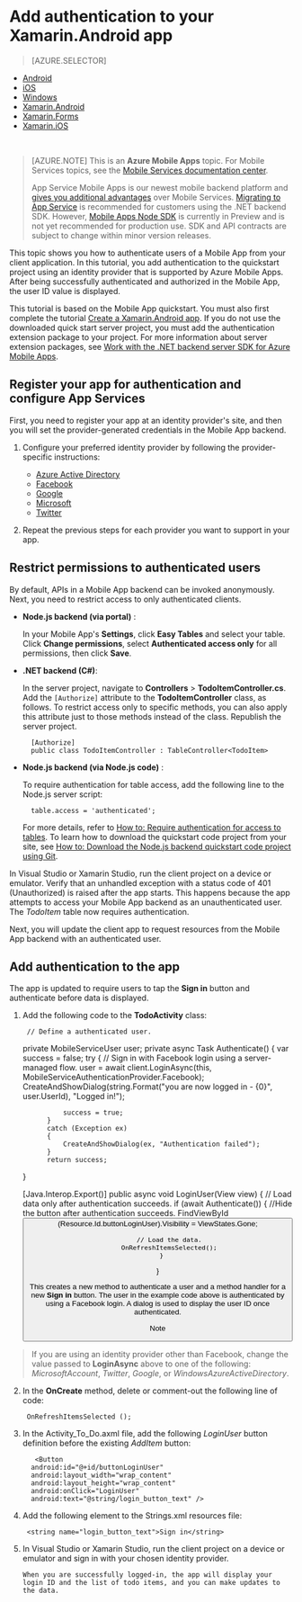 <properties 
    pageTitle="Get Started with authentication for Mobile Apps in Xamarin Android" 
    description="Learn how to use Mobile Apps to authenticate users of your Xamarin Android app through a variety of identity providers, including AAD, Google, Facebook, Twitter, and Microsoft." 
    services="app-service\mobile" 
    documentationCenter="xamarin" 
    authors="mattchenderson" 
    manager="dwrede" 
    editor=""/>

<tags 
    ms.service="app-service-mobile" 
    ms.workload="mobile" 
    ms.tgt_pltfrm="mobile-xamarin-android" 
    ms.devlang="dotnet" 
    ms.topic="article" 
    ms.date="12/07/2015" 
    ms.author="mahender"/>

# Add authentication to your Xamarin.Android app
> [AZURE.SELECTOR]
- [Android](../articles/app-service-mobile-android-get-started-users.md)
- [iOS](../articles/app-service-mobile-ios-get-started-users.md)
- [Windows](../articles/app-service-mobile-windows-store-dotnet-get-started-users.md)
- [Xamarin.Android](../articles/app-service-mobile-xamarin-android-get-started-users.md)
- [Xamarin.Forms](../articles/app-service-mobile-xamarin-forms-get-started-users.md)
- [Xamarin.iOS](../articles/app-service-mobile-xamarin-ios-get-started-users.md)



&nbsp;  
>[AZURE.NOTE] This is an **Azure Mobile Apps** topic. For Mobile Services topics, see the [Mobile Services documentation center](/documentation/services/mobile-services/).
>
>App Service Mobile Apps is our newest mobile backend platform and [gives you additional advantages](app-service-mobile-value-prop-migration-from-mobile-services.md) over Mobile Services. [Migrating to App Service](app-service-mobile-migrating-from-mobile-services.md) is  recommended for customers using the .NET backend SDK. However, [Mobile Apps Node SDK](https://github.com/azure/azure-mobile-apps-node) is currently in Preview and is not yet recommended for production use. SDK and API contracts are subject to change within minor version releases.


This topic shows you how to authenticate users of a Mobile App from your client application. In this tutorial, you add authentication to the quickstart project using an identity provider that is supported by Azure Mobile Apps. After being successfully authenticated and authorized in the Mobile App, the user ID value is displayed.

This tutorial is based on the Mobile App quickstart. You must also first complete the tutorial [Create a Xamarin.Android app](app-service-mobile-xamarin-android-get-started.md). If you do not use the downloaded quick start server project, you must add the authentication extension package to your project. For more information about server extension packages, see [Work with the .NET backend server SDK for Azure Mobile Apps](app-service-mobile-dotnet-backend-how-to-use-server-sdk.md). 

## <a name="register"></a>Register your app for authentication and configure App Services

First, you need to register your app at an identity provider's site, and then you will set the provider-generated credentials in the Mobile App backend.

1. Configure your preferred identity provider by following the provider-specific instructions: 
	
	+ [Azure Active Directory](../articles/app-service-mobile/app-service-mobile-how-to-configure-active-directory-authentication.md)
	+ [Facebook](../articles/app-service-mobile/app-service-mobile-how-to-configure-facebook-authentication.md)
	+ [Google](../articles/app-service-mobile/app-service-mobile-how-to-configure-google-authentication.md)
	+ [Microsoft](../articles/app-service-mobile/app-service-mobile-how-to-configure-microsoft-authentication.md)
	+ [Twitter](../articles/app-service-mobile/app-service-mobile-how-to-configure-twitter-authentication.md)

2. Repeat the previous steps for each provider you want to support in your app.


<!-- URLs. -->
[Azure portal]: https://portal.azure.com/


## <a name="permissions"></a>Restrict permissions to authenticated users

By default, APIs in a Mobile App backend can be invoked anonymously. Next, you need to restrict access to only authenticated clients.  

+ **Node.js backend (via portal)** :  
	
	In your Mobile App's **Settings**, click **Easy Tables** and select your table. Click **Change permissions**, select **Authenticated access only** for all permissions, then click **Save**. 

+ **.NET backend (C#)**:  

	In the server project, navigate to **Controllers** > **TodoItemController.cs**. Add the `[Authorize]` attribute to the **TodoItemController** class, as follows. To restrict access only to specific methods, you can also apply this attribute just to those methods instead of the class. Republish the server project.


        [Authorize]
        public class TodoItemController : TableController<TodoItem>

+ **Node.js backend (via Node.js code)** :  
	
	To require authentication for table access, add the following line to the Node.js server script:


        table.access = 'authenticated';

	For more details, refer to [How to: Require authentication for access to tables](../articles/app-service-mobile/app-service-mobile-node-backend-how-to-use-server-sdk.md#howto-tables-auth). To learn how to download the quickstart code project from your site, see [How to: Download the Node.js backend quickstart code project using Git](../articles/app-service-mobile/app-service-mobile-node-backend-how-to-use-server-sdk.md#download-quickstart).



In Visual Studio or Xamarin Studio, run the client project on a device or emulator. Verify that an unhandled exception with a status code of 401 (Unauthorized) is raised after the app starts. This happens because the app attempts to access your Mobile App backend as an unauthenticated user. The *TodoItem* table now requires authentication.

Next, you will update the client app to request resources from the Mobile App backend with an authenticated user.

## <a name="add-authentication"></a>Add authentication to the app
The app is updated to require users to tap the **Sign in** button and authenticate before data is displayed.

1. Add the following code to the **TodoActivity** class:

        // Define a authenticated user.
     private MobileServiceUser user;
     private async Task<bool> Authenticate()
     {
             var success = false;
             try
             {
                 // Sign in with Facebook login using a server-managed flow.
                 user = await client.LoginAsync(this,
                     MobileServiceAuthenticationProvider.Facebook);
                 CreateAndShowDialog(string.Format("you are now logged in - {0}",
                     user.UserId), "Logged in!");

                 success = true;
             }
             catch (Exception ex)
             {
                 CreateAndShowDialog(ex, "Authentication failed");
             }
             return success;
     }

     [Java.Interop.Export()]
     public async void LoginUser(View view)
     {
         // Load data only after authentication succeeds.
         if (await Authenticate())
         {
             //Hide the button after authentication succeeds. 
             FindViewById<Button>(Resource.Id.buttonLoginUser).Visibility = ViewStates.Gone;

             // Load the data.
             OnRefreshItemsSelected();
         }
     }

    This creates a new method to authenticate a user and a method handler for a new **Sign in** button. The user in the example code above is authenticated by using a Facebook login. A dialog is used to display the user ID once authenticated. 

   > [!NOTE]
> If you are using an identity provider other than Facebook, change the value passed to **LoginAsync** above to one of the following: _MicrosoftAccount_, _Twitter_, _Google_, or _WindowsAzureActiveDirectory_.
> 
2. In the **OnCreate** method, delete or comment-out the following line of code:

        OnRefreshItemsSelected ();
3. In the Activity_To_Do.axml file, add the following *LoginUser* button definition before the existing *AddItem* button:

          <Button
         android:id="@+id/buttonLoginUser"
         android:layout_width="wrap_content"
         android:layout_height="wrap_content"
         android:onClick="LoginUser"
         android:text="@string/login_button_text" />
4. Add the following element to the Strings.xml resources file:

        <string name="login_button_text">Sign in</string> 
5. In Visual Studio or Xamarin Studio, run the client project on a device or emulator and sign in with your chosen identity provider. 

       When you are successfully logged-in, the app will display your login ID and the list of todo items, and you can make updates to the data.



<!-- URLs. -->

[Create a Xamarin.Android app]: app-service-mobile-xamarin-android-get-started.md

